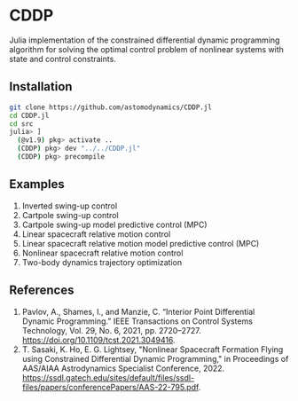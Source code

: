 # CDDP

Julia implementation of the constrained differential dynamic programming algorithm for solving the optimal control problem of nonlinear systems with state and control constraints.

## Installation
```zsh
git clone https://github.com/astomodynamics/CDDP.jl
cd CDDP.jl
cd src
julia> ]
  (@v1.9) pkg> activate ..
  (CDDP) pkg> dev "../../CDDP.jl"
  (CDDP) pkg> precompile
```

## Examples
1. Inverted swing-up control
3. Cartpole swing-up control
4. Cartpole swing-up model predictive control (MPC)
5. Linear spacecraft relative motion control
6. Linear spacecraft relative motion model predictive control (MPC)
7. Nonlinear spacecraft relative motion control
9. Two-body dynamics trajectory optimization

## References
1. Pavlov, A., Shames, I., and Manzie, C. “Interior Point Differential Dynamic Programming.” IEEE Transactions on Control Systems Technology, Vol. 29, No. 6, 2021, pp. 2720–2727. https://doi.org/10.1109/tcst.2021.3049416.
2. T. Sasaki, K. Ho, E. G. Lightsey, "Nonlinear Spacecraft Formation Flying using Constrained Differential Dynamic Programming," in Proceedings of AAS/AIAA Astrodynamics Specialist Conference, 2022. https://ssdl.gatech.edu/sites/default/files/ssdl-files/papers/conferencePapers/AAS-22-795.pdf.
